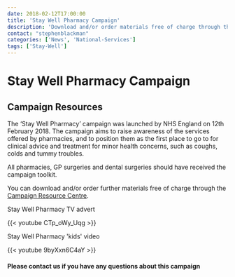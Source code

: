 ```yaml
---
date: 2018-02-12T17:00:00
title: 'Stay Well Pharmacy Campaign'
description: 'Download and/or order materials free of charge through the Campaign Resource Centre'
contact: "stephenblackman"
categories: ['News', 'National-Services']
tags: ['Stay-Well']
---
```


# Stay Well Pharmacy Campaign  
## Campaign Resources  

The ‘Stay Well Pharmacy’ campaign was launched by NHS England on 12th February 2018. The campaign aims to raise awareness of the services offered by pharmacies, and to position them as the first place to go to for clinical advice and treatment for minor health concerns, such as coughs, colds and tummy troubles.  

All pharmacies, GP surgeries and dental surgeries should have received the campaign toolkit.  

You can download and/or order further materials free of charge through the [Campaign Resource Centre](https://campaignresources.phe.gov.uk/resources/campaigns/73-stay-well-pharmacy/resources).  

Stay Well Pharmacy TV advert  

{{< youtube CTp_oWy_Uqg >}}

Stay Well Pharmacy 'kids' video  

{{< youtube 9byXxn6C4aY >}}

  

####  Please contact us if you have any questions about this campaign  

